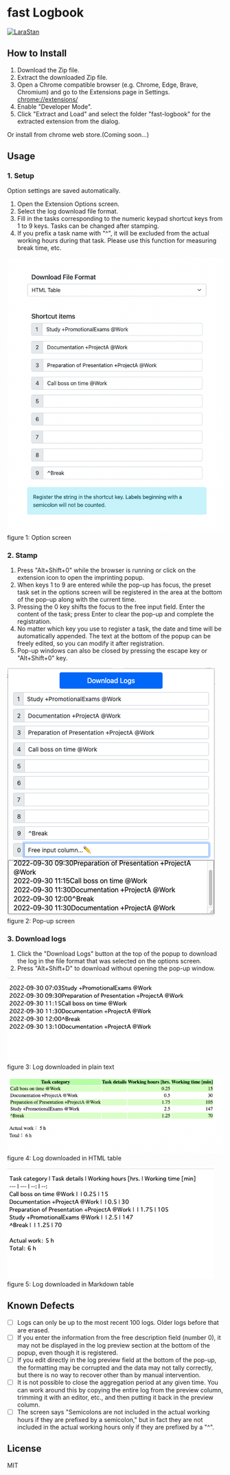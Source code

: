 # fast Logbook

[![LaraStan](https://github.com/hidao80/fast-logbook/actions/workflows/eslint.yml/badge.svg)](https://github.com/hidao80/fast-logbook/actions/workflows/eslint.yml)

## How to Install

1. Download the Zip file.
2. Extract the downloaded Zip file.
3. Open a Chrome compatible browser (e.g. Chrome, Edge, Brave, Chromium) and go to the Extensions page in Settings. <chrome://extensions/>
4. Enable "Developer Mode".
5. Click "Extract and Load" and select the folder "fast-logbook" for the extracted extension from the dialog.

Or install from chrome web store.(Coming soon...)

## Usage

### 1. Setup

Option settings are saved automatically.

1. Open the Extension Options screen.
2. Select the log download file format.
3. Fill in the tasks corresponding to the numeric keypad shortcut keys from 1 to 9 keys. Tasks can be changed after stamping.
4. If you prefix a task name with "^", it will be excluded from the actual working hours during that task. Please use this function for measuring break time, etc.

![Screen shot: option screen](doc/screenshot/ss_option.png)  
figure 1: Option screen

### 2. Stamp

1. Press "Alt+Shift+0" while the browser is running or click on the extension icon to open the imprinting popup.
2. When keys 1 to 9 are entered while the pop-up has focus, the preset task set in the options screen will be registered in the area at the bottom of the pop-up along with the current time.
3. Pressing the 0 key shifts the focus to the free input field. Enter the content of the task; press Enter to clear the pop-up and complete the registration.
4. No matter which key you use to register a task, the date and time will be automatically appended. The text at the bottom of the popup can be freely edited, so you can modify it after registration.
5. Pop-up windows can also be closed by pressing the escape key or "Alt+Shift+0" key.

![Screen shot: popup screen](doc/screenshot/ss_popup.png)  
figure 2: Pop-up screen

### 3. Download logs

1. Click the "Download Logs" button at the top of the popup to download the log in the file format that was selected on the options screen.
2. Press "Alt+Shift+D" to download without opening the pop-up window.

![Screen shot: log file: plain text](doc/screenshot/ss_summary_plaintext.png)  
figure 3: Log downloaded in plain text

![Screen shot: log file: html](doc/screenshot/ss_summary_html.png)  
figure 4: Log downloaded in HTML table

![Screen shot: log file: Markdown](doc/screenshot/ss_summary_markdown.png)  
figure 5: Log downloaded in Markdown table

## Known Defects

-  [ ] Logs can only be up to the most recent 100 logs. Older logs before that are erased.
-  [ ] If you enter the information from the free description field (number 0), it may not be displayed in the log preview section at the bottom of the popup, even though it is registered.
-  [ ] If you edit directly in the log preview field at the bottom of the pop-up, the formatting may be corrupted and the data may not tally correctly, but there is no way to recover other than by manual intervention.
-  [ ] It is not possible to close the aggregation period at any given time. You can work around this by copying the entire log from the preview column, trimming it with an editor, etc., and then putting it back in the preview column.
- [ ] The screen says "Semicolons are not included in the actual working hours if they are prefixed by a semicolon," but in fact they are not included in the actual working hours only if they are prefixed by a "^".

## License

MIT
